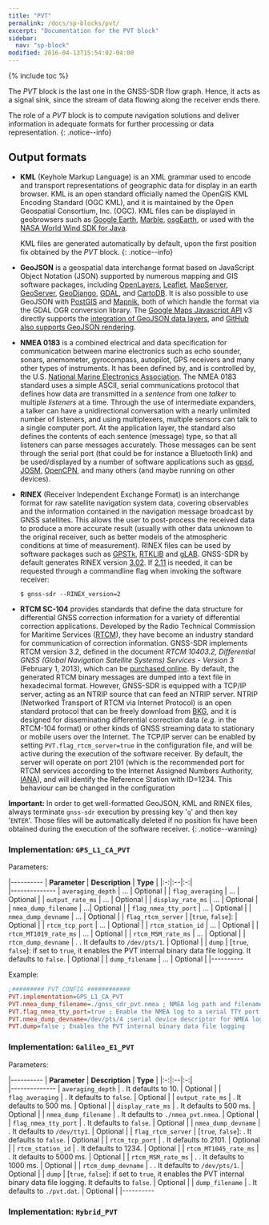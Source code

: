 ```yaml
---
title: "PVT"
permalink: /docs/sp-blocks/pvt/
excerpt: "Documentation for the PVT block"
sidebar:
  nav: "sp-block"
modified: 2016-04-13T15:54:02-04:00
---
```

{% include toc %}

The _PVT_ block is the last one in the GNSS-SDR flow graph. Hence, it acts as a signal sink, since the stream of data flowing along the receiver ends there.

The role of a _PVT_ block is to compute navigation solutions and deliver information in adequate formats for further processing or data representation.
{: .notice--info}


## Output formats

* **KML** (Keyhole Markup Language) is an XML grammar used to encode and transport representations of geographic data for display in an earth browser. KML is an open standard officially named the OpenGIS KML Encoding Standard (OGC KML), and it is maintained by the Open Geospatial Consortium, Inc. (OGC). KML files can be displayed in geobrowsers such as [Google Earth](https://www.google.com/earth/), [Marble](https://marble.kde.org), [osgEarth](http://osgearth.org), or used with the [NASA World Wind SDK for Java](http://worldwind.arc.nasa.gov/java/).

   KML files are generated automatically by default, upon the first position fix obtained by the _PVT_ block.
   {: .notice--info}

* **GeoJSON** is a geospatial data interchange format based on JavaScript Object Notation (JSON) supported by numerous mapping and GIS software packages, including [OpenLayers](http://openlayers.org), [Leaflet](http://leafletjs.com), [MapServer](http://www.mapserver.org), [GeoServer](http://geoserver.org), [GeoDjango](https://www.djangoproject.com), [GDAL](http://www.gdal.org), and [CartoDB](https://cartodb.com). It is also possible to use GeoJSON with [PostGIS](http://postgis.net) and [Mapnik](http://mapnik.org), both of which handle the format via the GDAL OGR conversion library. The [Google Maps Javascript API](https://developers.google.com/maps/documentation/javascript/) v3 directly supports the [integration of GeoJSON data layers](https://developers.google.com/maps/documentation/javascript/examples/layer-data-simple), and [GitHub also supports GeoJSON rendering](https://github.com/blog/1528-there-s-a-map-for-that).



* **NMEA 0183** is a combined electrical and data specification for communication between marine electronics such as echo sounder, sonars, anemometer, gyrocompass, autopilot, GPS receivers and many other types of instruments. It has been defined by, and is controlled by, the U.S. [National Marine Electronics Association](http://www.nmea.org/). The NMEA 0183 standard uses a simple ASCII, serial communications protocol that defines how data are transmitted in a *sentence* from one *talker* to multiple *listeners* at a time. Through the use of intermediate expanders, a talker can have a unidirectional conversation with a nearly unlimited number of listeners, and using multiplexers, multiple sensors can talk to a single computer port. At the application layer, the standard also defines the contents of each sentence (message) type, so that all listeners can parse messages accurately. Those messages can be sent through the serial port (that could be for instance a Bluetooth link) and be used/displayed by a number of software applications such as [gpsd](http://www.catb.org/gpsd/ "The UNIX GPS daemon"), [JOSM](https://josm.openstreetmap.de/ "The Java OpenStreetMap Editor"), [OpenCPN](http://opencpn.org/ocpn/ "Open Chart Plotter Navigator"), and many others (and maybe running on other devices).

* **RINEX** (Receiver Independent Exchange Format) is an interchange format for raw satellite navigation system data, covering observables and the information contained in the navigation message broadcast by GNSS satellites. This allows the user to post-process the received data to produce a more accurate result (usually with other data unknown to the original receiver, such as better models of the atmospheric conditions at time of measurement). RINEX files can be used by software packages such as [GPSTk](http://www.gpstk.org), [RTKLIB](http://www.rtklib.com/) and [gLAB](http://gage14.upc.es/gLAB/). GNSS-SDR by default generates RINEX version [3.02](https://igscb.jpl.nasa.gov/igscb/data/format/rinex302.pdf). If [2.11](https://igscb.jpl.nasa.gov/igscb/data/format/rinex211.txt) is needed, it can be requested through a commandline flag when invoking the software receiver:

   ```
   $ gnss-sdr --RINEX_version=2
   ```

* **RTCM SC-104** provides standards that define the data structure for differential GNSS correction information for a variety of differential correction applications. Developed by the Radio Technical Commission for Maritime Services ([RTCM](http://www.rtcm.org/overview.php#Standards "Radio Technical Commission for Maritime Services")), they have become an industry standard for communication of correction information. GNSS-SDR implements RTCM version 3.2, defined in the document *RTCM 10403.2, Differential GNSS (Global Navigation Satellite Systems) Services - Version 3* (February 1, 2013), which can be [purchased online](https://ssl29.pair.com/dmarkle/puborder.php?show=3 "RTCM Online Publication Order Form"). By default, the generated RTCM binary messages are dumped into a text file in hexadecimal format. However, GNSS-SDR is equipped with a TCP/IP server, acting as an NTRIP source that can feed an NTRIP server. NTRIP (Networked Transport of RTCM via Internet Protocol) is an open standard protocol that can be freely download from [BKG](http://igs.bkg.bund.de/root_ftp/NTRIP/documentation/NtripDocumentation.pdf "Networked Transport of RTCM via Internet Protocol (Ntrip) Version 1.0"), and it is designed for disseminating differential correction data (*e.g.* in the RTCM-104 format) or other kinds of GNSS streaming data to stationary or mobile users over the Internet. The TCP/IP server can be enabled by setting ```PVT.flag_rtcm_server=true``` in the configuration file, and will be active during the execution of the software receiver. By default, the server will operate on port 2101 (which is the recommended port for RTCM services according to the Internet Assigned Numbers Authority, [IANA](http://www.iana.org/assignments/service-names-port-numbers "Service Name and Transport Protocol Port Number Registry")), and will identify the Reference Station with ID=1234. This behaviour can be changed in the configuration


**Important:** In order to get well-formatted GeoJSON, KML and RINEX files, always terminate ```gnss-sdr``` execution by pressing key '`q`' and then key '`ENTER`'. Those files will be automatically deleted if no position fix have been obtained during the execution of the software receiver.
{: .notice--warning}

### Implementation: `GPS_L1_CA_PVT`

Parameters:


|----------
|  **Parameter**  |  **Description** | **Type** |
|:-:|:--|:-:|    
|--------------
| `averaging_depth` |  ... | Optional |
| `flag_averaging` |  ... | Optional |
| `output_rate_ms` |  ... | Optional |
| `display_rate_ms` |  ... | Optional |
| `nmea_dump_filename` |  ...| Optional |
| `flag_nmea_tty_port` |  ... | Optional |
| `nmea_dump_devname` |  ... | Optional |
| `flag_rtcm_server` |  [`true`, `false`]: | Optional |
| `rtcm_tcp_port` |  ... | Optional |
| `rtcm_station_id` |  ... | Optional |
| `rtcm_MT1019_rate_ms` |  ... | Optional |
| `rtcm_MSM_rate_ms` |  ... | Optional |
| `rtcm_dump_devname` |  . . It defaults to `/dev/pts/1`. | Optional |
| `dump` |  [`true`, `false`]: if set to `true`, it enables the PVT internal binary data file logging. It defaults to `false`. | Optional |
| `dump_filename` |  ... | Optional |
|----------

Example:

```ini
;######### PVT CONFIG ############
PVT.implementation=GPS_L1_CA_PVT
PVT.nmea_dump_filename=./gnss_sdr_pvt.nmea ; NMEA log path and filename
PVT.flag_nmea_tty_port=true ; Enable the NMEA log to a serial TTY port
PVT.nmea_dump_devname=/dev/pts/4 ;serial device descriptor for NMEA log
PVT.dump=false ; Enables the PVT internal binary data file logging
```


### Implementation: `Galileo_E1_PVT`

Parameters:

|----------
|  **Parameter**  |  **Description** | **Type** |
|:-:|:--|:-:|    
|--------------
| `averaging_depth` |  . It defaults to 10. | Optional |
| `flag_averaging` |  . It defaults to `false`. | Optional |
| `output_rate_ms` |  . It defaults to 500 ms. | Optional |
| `display_rate_ms` |  . It defaults to 500 ms. | Optional |
| `nmea_dump_filename` |  . It defaults to `./nmea_pvt.nmea`. | Optional |
| `flag_nmea_tty_port` |  . It defaults to `false`. | Optional |
| `nmea_dump_devname` |  .  It defaults to `/dev/tty1`. | Optional |
| `flag_rtcm_server` |  [`true`, `false`]: . It defaults to `false`. | Optional |
| `rtcm_tcp_port` |  . It defaults to 2101. | Optional |
| `rtcm_station_id` |  . It defaults to 1234. | Optional |
| `rtcm_MT1045_rate_ms` |  . It defaults to 5000 ms. | Optional |
| `rtcm_MSM_rate_ms` |  . . It defaults to 1000 ms. | Optional |
| `rtcm_dump_devname` |  . . It defaults to `/dev/pts/1`. | Optional |
| `dump` |  [`true`, `false`]: if set to `true`, it enables the PVT internal binary data file logging. It defaults to `false`. | Optional |
| `dump_filename` |  . It defaults to `./pvt.dat`. | Optional |
|----------

### Implementation: `Hybrid_PVT`
